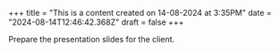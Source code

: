 +++
title = "This is a content created on 14-08-2024 at 3:35PM"
date = "2024-08-14T12:46:42.368Z"
draft = false
+++

  Prepare the presentation slides for the client.
        